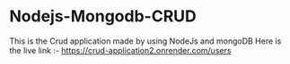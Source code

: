 # Nodejs-Mongodb-CRUD
This is the Crud application made by using NodeJs and mongoDB
Here is the live link :- https://crud-application2.onrender.com/users
